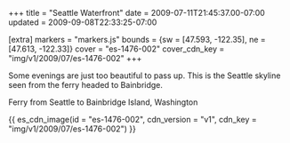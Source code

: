 +++
title = "Seattle Waterfront"
date = 2009-07-11T21:45:37.00-07:00
updated = 2009-09-08T22:33:25-07:00

[extra]
markers = "markers.js"
bounds = {sw = [47.593, -122.35], ne = [47.613, -122.33]}
cover = "es-1476-002"
cover_cdn_key = "img/v1/2009/07/es-1476-002"
+++

Some evenings are just too beautiful to pass up. This is the Seattle skyline seen from the ferry headed to Bainbridge.

<!-- more -->

Ferry from Seattle to Bainbridge Island, Washington

{{ es_cdn_image(id = "es-1476-002", cdn_version = "v1", cdn_key = "img/v1/2009/07/es-1476-002") }}
